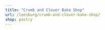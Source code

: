 ```yaml
---
title: "Crumb and Clover Bake Shop"
url: /leesburg/crumb-and-clover-bake-shop/
shop: pastry
---
```

